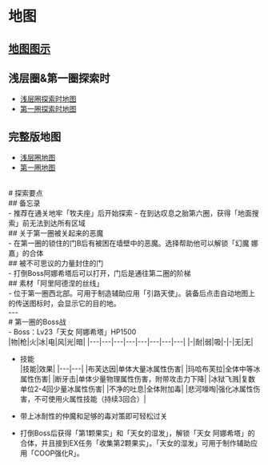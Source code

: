 # 地图<br>
## [地图图示](../地图图示.png)<br>

## 浅层圈&第一圈探索时<br>
  - [浅层圈探索时地图](../Maps/Womb%20of%20Grief/浅层圈&第一圈/浅层圈探索时地图.png)
  - [第一圈探索时地图](../Maps/Womb%20of%20Grief/浅层圈&第一圈/第一圈探索时地图.png)<br>
## 完整版地图<br>
  - [浅层圈地图](../Maps/Womb%20of%20Grief/浅层圈&第一圈/浅层圈地图.png)
  - [第一圈地图](../Maps/Womb%20of%20Grief/浅层圈&第一圈/第一圈地图.png)<br>
<br>
# 探索要点<br>
## 备忘录<br>
- 推荐在通关地牢「牧夫座」后开始探索
- 在到达叹息之胎第六圈，获得「地面搜索」前无法到达所有区域<br>
## 关于第一圈被关起来的恶魔<br>
  - 在第一圈的锁住的门B后有被困在墙壁中的恶魔。选择帮助他可以解锁「幻魔 娜嘉」的合体<br>
## 被不可思议的力量封住的门<br>
  - 打倒Boss阿娜希塔后可以打开，门后是通往第二圈的阶梯<br>
## 素材「阿里阿德涅的丝线」<br>
  - 位于第一圈西北部。可用于制造辅助应用「引路天使」。装备后点击自动地图上的传送图标时，会显示它的目的地。 <br>
---
<br>
# 第一圈的Boss战<br>
- Boss：Lv23「天女 阿娜希塔」HP1500<br>
|物|枪|火|冰|电|风|光|暗|
|---|---|---|---|---|---|---|---|
|-|耐|弱|吸|-|-|无|无|

- 技能<br>
|技能|效果|
|---|---|
|布芙达因|单体大量冰属性伤害|
|玛哈布芙拉|全体中等冰属性伤害|
|断牙击|单体少量物理属性伤害，附带攻击力下降|
|冰狱飞溅|复数单位2-4回少量冰属性伤害|
|不净的吐息|全体附加毒|
|悲河嚎啕|强化冰属性伤害，不可使用火属性技能（持续3回合）|

- 带上冰耐性的仲魔和足够的毒对策即可轻松过关<br>
- 打倒Boss后获得「第1颗果实」和「天女的湿发」，解锁「天女 阿娜希塔」的合体，并且接到EX任务「收集第2颗果实」。「天女的湿发」可用于制作辅助应用「COOP强化R」。

